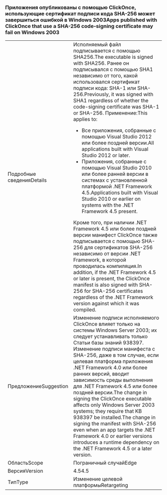 ### <a name="apps-published-with-clickonce-that-use-a-sha-256-code-signing-certificate-may-fail-on-windows-2003"></a><span data-ttu-id="8b4cf-101">Приложения опубликованы с помощью ClickOnce, использующие сертификат подписи кода SHA-256 может завершиться ошибкой в Windows 2003</span><span class="sxs-lookup"><span data-stu-id="8b4cf-101">Apps published with ClickOnce that use a SHA-256 code-signing certificate may fail on Windows 2003</span></span>

|   |   |
|---|---|
|<span data-ttu-id="8b4cf-102">Подробные сведения</span><span class="sxs-lookup"><span data-stu-id="8b4cf-102">Details</span></span>|<span data-ttu-id="8b4cf-103">Исполняемый файл подписывается с помощью SHA256.</span><span class="sxs-lookup"><span data-stu-id="8b4cf-103">The executable is signed with SHA256.</span></span> <span data-ttu-id="8b4cf-104">Ранее он подписывался с помощью SHA1 независимо от того, какой использовался сертификат подписи кода: SHA-1 или SHA-256.</span><span class="sxs-lookup"><span data-stu-id="8b4cf-104">Previously, it was signed with SHA1 regardless of whether the code-signing certificate was SHA-1 or SHA-256.</span></span> <span data-ttu-id="8b4cf-105">Применение:</span><span class="sxs-lookup"><span data-stu-id="8b4cf-105">This applies to:</span></span><ul><li><span data-ttu-id="8b4cf-106">Все приложения, собранные с помощью Visual Studio 2012 или более поздней версии.</span><span class="sxs-lookup"><span data-stu-id="8b4cf-106">All applications built with Visual Studio 2012 or later.</span></span></li><li><span data-ttu-id="8b4cf-107">Приложения, собранные с помощью Visual Studio 2010 или более ранней версии в системах с установленной платформой .NET Framework 4.5.</span><span class="sxs-lookup"><span data-stu-id="8b4cf-107">Applications built with Visual Studio 2010 or earlier on systems with the .NET Framework 4.5 present.</span></span></li></ul><span data-ttu-id="8b4cf-108">Кроме того, при наличии .NET Framework 4.5 или более поздней версии манифест ClickOnce также подписывается с помощью SHA-256 для сертификатов SHA-256 независимо от версии .NET Framework, в которой проводилась компиляция.</span><span class="sxs-lookup"><span data-stu-id="8b4cf-108">In addition, if the .NET Framework 4.5 or later is present, the ClickOnce manifest is also signed with SHA-256 for SHA-256 certificates regardless of the .NET Framework version against which it was compiled.</span></span>|
|<span data-ttu-id="8b4cf-109">Предложение</span><span class="sxs-lookup"><span data-stu-id="8b4cf-109">Suggestion</span></span>|<span data-ttu-id="8b4cf-110">Изменение подписи исполняемого ClickOnce влияет только на системы Windows Server 2003; их следует устанавливать только Статьи базы знаний 938397. Изменение подписи манифеста с SHA-256, даже в том случае, если целевая платформа приложения .NET Framework 4.0 или более ранних версий, вводит зависимость среды выполнения для .NET Framework 4.5 или более поздней версии.</span><span class="sxs-lookup"><span data-stu-id="8b4cf-110">The change in signing the ClickOnce executable affects only Windows Server 2003 systems; they require that KB 938397 be installed.The change in signing the manifest with SHA-256 even when an app targets the .NET Framework 4.0 or earlier versions introduces a runtime dependency on the .NET Framework 4.5 or a later version.</span></span>|
|<span data-ttu-id="8b4cf-111">Область</span><span class="sxs-lookup"><span data-stu-id="8b4cf-111">Scope</span></span>|<span data-ttu-id="8b4cf-112">Пограничный случай</span><span class="sxs-lookup"><span data-stu-id="8b4cf-112">Edge</span></span>|
|<span data-ttu-id="8b4cf-113">Версия</span><span class="sxs-lookup"><span data-stu-id="8b4cf-113">Version</span></span>|<span data-ttu-id="8b4cf-114">4.5</span><span class="sxs-lookup"><span data-stu-id="8b4cf-114">4.5</span></span>|
|<span data-ttu-id="8b4cf-115">Тип</span><span class="sxs-lookup"><span data-stu-id="8b4cf-115">Type</span></span>|<span data-ttu-id="8b4cf-116">Изменение целевой платформы</span><span class="sxs-lookup"><span data-stu-id="8b4cf-116">Retargeting</span></span>|

